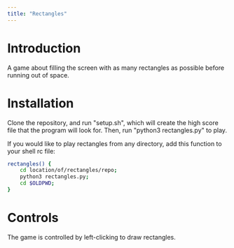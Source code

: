 ```yaml
---
title: "Rectangles"
---
```


# Introduction

A game about filling the screen with as many rectangles as possible before running
out of space.

# Installation

Clone the repository, and run "setup.sh", which will create the high score
file that the program will look for. Then, run "python3 rectangles.py" to play.

If you would like to play rectangles from any directory, add this function
to your shell rc file:

```sh
rectangles() {
	cd location/of/rectangles/repo;
	python3 rectangles.py;
	cd $OLDPWD;
}
```
# Controls

The game is controlled by left-clicking to draw rectangles.

